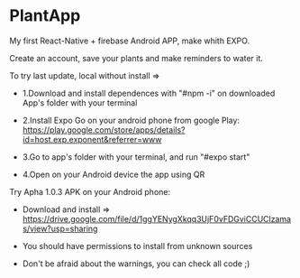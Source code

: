 # PlantApp

My first React-Native + firebase Android APP, make whith EXPO.

Create an account, save your plants and make reminders to water it. 

To try last update, local without install  =>

- 1.Download and install dependences with "#npm -i" on downloaded App's folder  with your terminal

- 2.Install Expo Go on your android phone from google Play: https://play.google.com/store/apps/details?id=host.exp.exponent&referrer=www

- 3.Go to app's folder with your terminal, and run "#expo start" 

- 4.Open on your Android device the app using QR

Try Apha 1.0.3 APK on your Android phone: 

- Download and install => https://drive.google.com/file/d/1ggYENygXkqq3UjF0vFDGviCCUClzamas/view?usp=sharing

- You should have permissions to install from unknown sources
- Don't be afraid about the warnings, you can check all code ;)
